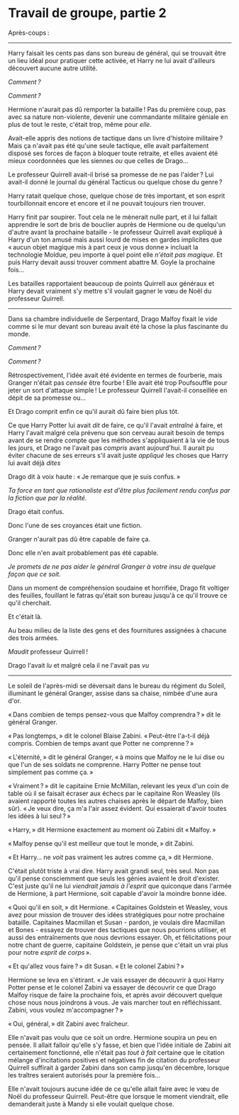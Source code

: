 # Travail de groupe, partie 2

Après-coups :



------------------------------------------------------------------------



Harry faisait les cents pas dans son bureau de général, qui se trouvait
être un lieu idéal pour pratiquer cette activée, et Harry ne lui avait
d'ailleurs découvert aucune autre utilité.

*Comment ?*

*Comment ?*

Hermione n'aurait pas dû remporter la bataille ! Pas du première coup,
pas avec sa nature non-violente, devenir une commandante militaire
géniale en plus de tout le reste, c'était trop, même pour *elle*.

Avait-elle appris des notions de tactique dans un livre d'histoire
militaire ? Mais ça n'avait pas été qu'une seule tactique, elle avait
parfaitement disposé ses forces de façon à bloquer toute retraite, et
elles avaient été mieux coordonnées que les siennes *ou* que celles de
Drago…

Le professeur Quirrell avait-il brisé sa promesse de ne pas l'aider ?
Lui avait-il donné le journal du général Tacticus ou quelque chose du
genre ?

Harry ratait quelque chose, quelque chose de très important, et son
esprit tourbillonnait encore et encore et il ne pouvait toujours rien
trouver.

Harry finit par soupirer. Tout cela ne le mènerait nulle part, et il lui
fallait apprendre le sort de bris de bouclier auprès de Hermione ou de
quelqu'un d'autre avant la prochaine bataille - le professeur Quirrell
avait expliqué à Harry d'un ton amusé mais aussi lourd de mises en
gardes implicites que « aucun objet magique mis à part ceux je vous
donne » incluait la technologie Moldue, peu importe à quel point elle
*n'était pas magique*. Et puis Harry devait aussi trouver comment
abattre M. Goyle la prochaine fois…

Les batailles rapportaient beaucoup de points Quirrell aux généraux et
Harry devait vraiment s'y mettre s'il voulait gagner le vœu de Noël du
professeur Quirrell.



------------------------------------------------------------------------



Dans sa chambre individuelle de Serpentard, Drago Malfoy fixait le vide
comme si le mur devant son bureau avait été la chose la plus fascinante
du monde.

*Comment ?*

*Comment ?*

Rétrospectivement, l'idée avait été évidente en termes de fourberie,
mais Granger n'était pas *censée* être fourbe ! Elle avait été trop
Poufsouffle pour jeter un sort d'attaque simple ! Le professeur Quirrell
l'avait-il conseillée en dépit de sa promesse ou…

Et Drago comprit enfin ce qu'il aurait dû faire bien plus tôt.

Ce que Harry Potter lui avait *dit* de faire, ce qu'il l'avait
*entraîné* à faire, et Harry l'avait malgré cela prévenu que son cerveau
aurait besoin de temps avant de se rendre compte que les méthodes
s'appliquaient à la vie de tous les jours, et Drago ne l'avait pas
*compris* avant aujourd'hui. Il aurait pu éviter chacune de ses erreurs
s'il avait juste *appliqué* les choses que Harry lui avait déjà *dites*

Drago dit à voix haute : « Je remarque que je suis confus. »

*Ta force en tant que rationaliste est d'être plus facilement rendu
confus par la fiction que par la réalité.*

Drago était confus.

Donc l'une de ses croyances était une fiction.

Granger n'aurait pas dû être capable de faire ça.

Donc elle n'en avait probablement pas été capable.

*Je promets de ne pas aider le général Granger à votre insu de quelque
façon que ce soit.*

Dans un moment de compréhension soudaine et horrifiée, Drago fit
voltiger des feuilles, fouillant le fatras qu'était son bureau jusqu'à
ce qu'il trouve ce qu'il cherchait.

Et c'était là.

Au beau milieu de la liste des gens et des fournitures assignées à
chacune des trois armées.

*Maudit* professeur Quirrell !

Drago l'avait *lu* et malgré cela il ne l'avait pas *vu*



------------------------------------------------------------------------



Le soleil de l'après-midi se déversait dans le bureau du régiment du
Soleil, illuminant le général Granger, assise dans sa chaise, nimbée
d'une aura d'or.

« Dans combien de temps pensez-vous que Malfoy comprendra ? » dit le
général Granger.

« Pas longtemps, » dit le colonel Blaise Zabini. « Peut-être l'a-t-il déjà
compris. Combien de temps avant que Potter ne comprenne ? »

« L'éternité, » dit le général Granger, « à moins que Malfoy ne le lui dise
ou que l'un de ses soldats ne comprenne. Harry Potter ne pense tout
simplement pas comme ça. »

« Vraiment ? » dit le capitaine Ernie McMillan, relevant les yeux d'un
coin de table où il se faisait écraser aux échecs par le capitaine Ron
Weasley (ils avaient rapporté toutes les autres chaises après le départ
de Malfoy, bien sûr). « Je veux dire, ça m'a l'air assez évident. Qui
essaierait d'avoir toutes les idées à lui seul ? »

« Harry, » dit Hermione exactement au moment où Zabini dit « Malfoy. »

« Malfoy pense qu'il est meilleur que tout le monde, » dit Zabini.

« Et Harry… ne *voit* pas vraiment les autres comme ça, » dit Hermione.

C'était plutôt triste à vrai dire. Harry avait grandi seul, très seul.
Non pas qu'il pense consciemment que seuls les génies avaient le droit
d'exister. C'est juste qu'il ne lui *viendrait jamais à l'esprit* que
quiconque dans l'armée de Hermione, à part Hermione, soit capable
d'avoir la moindre bonne idée.

« Quoi qu'il en soit, » dit Hermione. « Capitaines Goldstein et Weasley,
vous avez pour mission de trouver des idées stratégiques pour notre
prochaine bataille. Capitaines Macmillan et Susan - pardon, je voulais
dire Macmillan et Bones - essayez de trouver des tactiques que nous
pourrions utiliser, et aussi des entraînements que nous devrions
essayer. Oh, et félicitations pour notre chant de guerre, capitaine
Goldstein, je pense que c'était un vrai plus pour notre *esprit de
corps* ».

« Et qu'allez vous faire ? » dit Susan. « Et le colonel Zabini ? »

Hermione se leva en s'étirant. « Je vais essayer de découvrir à quoi
Harry Potter pense et le colonel Zabini va essayer de découvrir ce que
Drago Malfoy risque de faire la prochaine fois, et après avoir découvert
quelque chose nous nous joindrons à vous. Je vais marcher tout en
réfléchissant. Zabini, vous voulez m'accompagner ? »

« Oui, général, » dit Zabini avec fraîcheur.

Elle n'avait pas voulu que ce soit un ordre. Hermione soupira un peu en
pensée. Il allait falloir qu'elle s'y fasse, et bien que l'idée initiale
de Zabini ait certainement fonctionné, elle n'était pas *tout à fait*
certaine que le citation mélange d'incitations positives et négatives
fin de citation du professeur Quirrell suffirait à garder Zabini dans
son camp jusqu'en décembre, lorsque les traîtres seraient autorisés pour
la première fois…

Elle n'avait toujours aucune idée de ce qu'elle allait faire avec le vœu
de Noël du professeur Quirrell. Peut-être que lorsque le moment
viendrait, elle demanderait juste à Mandy si elle voulait quelque
chose.
